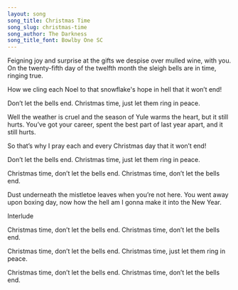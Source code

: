 ```yaml
---
layout: song
song_title: Christmas Time
song_slug: christmas-time
song_author: The Darkness
song_title_font: Bowlby One SC
---
```


Feigning joy and surprise at the gifts we despise over mulled wine, with you.
On the twenty-fifth day of the twelfth month the sleigh bells are in time, ringing true.

How we cling each Noel to that snowflake's hope in hell that it won’t end!

<p class="chorus">
  Don’t let the bells end.
  Christmas time, just let them ring in peace.
</p>

Well the weather is cruel and the season of Yule warms the heart, but it still hurts.
You’ve got your career, spent the best part of last year apart, and it still hurts.

So that’s why I pray each and every Christmas day that it won’t end!

<p class="chorus">
  Don’t let the bells end.
  Christmas time, just let them ring in peace.
</p>

<p class="chorus">
  Christmas time, don’t let the bells end.
  Christmas time, don’t let the bells end.
</p>

<p class="bridge">
  Dust underneath the mistletoe leaves when you’re not here.
  You went away upon boxing day,
  now how the hell am I gonna make it into the New Year.
</p>

<p class="mark">
  Interlude
</p>

<p class="chorus">
  Christmas time, don’t let the bells end.
  Christmas time, don’t let the bells end.
</p>

<p class="chorus">
  Christmas time, don’t let the bells end.
  Christmas time, just let them ring in peace.
</p>

<p class="chorus">
  Christmas time, don’t let the bells end.
  Christmas time, don’t let the bells end.
</p>